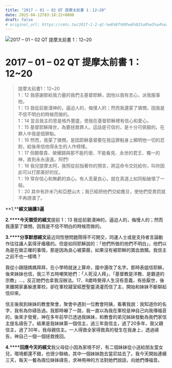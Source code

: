 ```yaml
---
title: "2017 – 01 – 02 QT 提摩太前書 1：12~20"
date: 2025-04-12T03:18:22+0800
draft: false
# original_url: https://cmtc.tw/2017-1-2-qt-%e6%8f%90%e6%91%a9%e5%a4%aa%e5%89%8d%e6%9b%b81%ef%bc%9a1220
---
```


![2017 – 01 – 02 QT 提摩太前書 1：12~20](/images/qt.jpg   "2017 – 01 – 02 QT 提摩太前書 1：12~20")

# 2017 – 01 – 02 QT 提摩太前書 1：12~20

> 提摩太前書1：12~20  
> 1：12 我感謝那給我力量的我們主基督耶穌，因他以我有忠心，派我服事他。  
> 1：13 我從前褻瀆神的，逼迫人的，侮慢人的；然而我還蒙了憐憫，因我是不信不明白的時候而做的。  
> 1：14 並且我主的恩是格外豐盛，使我在基督耶穌裡有信心和愛心。  
> 1：15 基督耶穌降世，為要拯救罪人。這話是可信的，是十分可佩服的。在罪人中我是個罪魁。  
> 1：16 然而，我蒙了憐憫，是因耶穌基督要在我這罪魁身上顯明他一切的忍耐，給後來信他得永生的人作榜樣。  
> 1：17 但願尊貴、榮耀歸與那不能朽壞、不能看見、永世的君王、獨一的神，直到永永遠遠。阿們!  
> 1：18 我兒提摩太阿，我照從前指著你的預言，將這命令交託給你，叫你因此可以打那美好的仗。  
> 1：19 常存信心和無虧的良心。有人丟棄良心，就在真道上如同船破壞了一般。  
> 1：20 其中有許米乃和亞歷山大；我已經把他們交給撒旦，使他們受責罰就不再謗瀆了。

**1.****經文誦讀3遍**

**2.****今天領受的經文**提前 1：13 我從前褻瀆神的，逼迫人的，侮慢人的；然而我還蒙了憐憫，因我是不信不明白的時候而做的。

**3.****分享默想經文**最近同性戀問題鬧得不可開交，同運人士或是支持者言論動作往往讓人氣得牙癢癢的。但是如同耶穌說的：「他們所做的他們不明白」，他們以為是在做正確的事情，那是因為良心被蒙蔽，如果沒有被耶穌的寶血救贖。我信主之前不也一樣嗎？

我從小跟隨媽媽拜拜，在小學時就迷上算命，國中還改了名字。那時表姐信耶穌，後來妹妹也信，我三不五時嘲笑她們：「人死沒人拜」、「基督教是洋教、是霸道的宗教」…，反正她們也拿我沒辦法。17、8歲時覺得人生沒有意義，有些厭世，後來離開家裏躲進軍校，卻在軍校寢室經歷聖靈澆灌而信了主，開始和妹妹不斷聊起信仰來。

信主後我到妹妹的教會聚會，聚會中遇到一位教會阿姨，看著我說：我知道你的名字，我有為你禱告過。我那時嚇了一跳，我一直以為我在軍校是神自己向我傳福音的，後來才發覺，神在多年前早已透過我妹妹，和教會的弟兄姊妹發動為我們家信主提名禱告了。結果是我妹妹第一個信主，過三年我信主，過了20多年，我父親信主，過了30年，我母親信主。一人得救全家得救真的發生在我身上，透過禱告，神自己一個一個拯救挽回。

**4.****回應今天的經文**我父母從小因為家境不好，有二個妹妹從小送給朋友當女兒，環境都還不錯，也很少聯絡，其中一個妹妹跑去當尼姑去了。我今天開始連續三天，每天一餐為兩位妹妹禱告，求神用神的方法對她們說話，向她們傳福音。